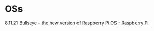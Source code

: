 # OSs

8.11.21 [Bullseye - the new version of Raspberry Pi OS - Raspberry Pi](https://www.raspberrypi.com/news/raspberry-pi-os-debian-bullseye/)